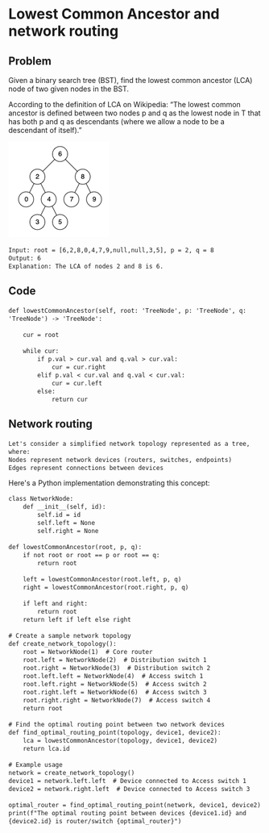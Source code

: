# Lowest Common Ancestor and network routing

## Problem 
Given a binary search tree (BST), find the lowest common ancestor (LCA) node of two given nodes in the BST.

According to the definition of LCA on Wikipedia: “The lowest common ancestor is defined between two nodes p and q as the lowest node in T that has both p and q as descendants (where we allow a node to be a descendant of itself).”

![Binary Search Tree](binarysearchtree_improved.png)

    Input: root = [6,2,8,0,4,7,9,null,null,3,5], p = 2, q = 8
    Output: 6
    Explanation: The LCA of nodes 2 and 8 is 6.

## Code
```
def lowestCommonAncestor(self, root: 'TreeNode', p: 'TreeNode', q: 'TreeNode') -> 'TreeNode':

    cur = root

    while cur:
        if p.val > cur.val and q.val > cur.val:
            cur = cur.right
        elif p.val < cur.val and q.val < cur.val:
            cur = cur.left
        else:
            return cur
```


## Network routing
    Let's consider a simplified network topology represented as a tree, where:
    Nodes represent network devices (routers, switches, endpoints)
    Edges represent connections between devices
Here's a Python implementation demonstrating this concept:
```
class NetworkNode:
    def __init__(self, id):
        self.id = id
        self.left = None
        self.right = None

def lowestCommonAncestor(root, p, q):
    if not root or root == p or root == q:
        return root
    
    left = lowestCommonAncestor(root.left, p, q)
    right = lowestCommonAncestor(root.right, p, q)
    
    if left and right:
        return root
    return left if left else right

# Create a sample network topology
def create_network_topology():
    root = NetworkNode(1)  # Core router
    root.left = NetworkNode(2)  # Distribution switch 1
    root.right = NetworkNode(3)  # Distribution switch 2
    root.left.left = NetworkNode(4)  # Access switch 1
    root.left.right = NetworkNode(5)  # Access switch 2
    root.right.left = NetworkNode(6)  # Access switch 3
    root.right.right = NetworkNode(7)  # Access switch 4
    return root

# Find the optimal routing point between two network devices
def find_optimal_routing_point(topology, device1, device2):
    lca = lowestCommonAncestor(topology, device1, device2)
    return lca.id

# Example usage
network = create_network_topology()
device1 = network.left.left  # Device connected to Access switch 1
device2 = network.right.left  # Device connected to Access switch 3

optimal_router = find_optimal_routing_point(network, device1, device2)
print(f"The optimal routing point between devices {device1.id} and {device2.id} is router/switch {optimal_router}")
```